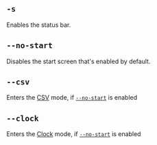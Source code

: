 
## `-s`

Enables the status bar.

## `--no-start`

Disables the start screen that's enabled by default.

## `--csv`

Enters the [CSV](modes.md#csv-mode) mode, if [`--no-start`](#no-start) is enabled

## `--clock`

Enters the [Clock](modes.md#clock-mode) mode, if [`--no-start`](#no-start) is enabled
